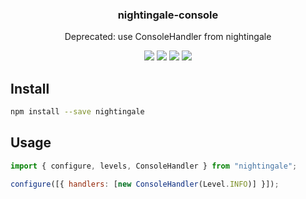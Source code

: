 <h3 align="center">
  nightingale-console
</h3>

<p align="center">
  Deprecated: use ConsoleHandler from nightingale
</p>

<p align="center">
  <a href="https://npmjs.org/package/nightingale-console"><img src="https://img.shields.io/npm/v/nightingale-console.svg?style=flat-square"></a>
  <a href="https://npmjs.org/package/nightingale-console"><img src="https://img.shields.io/npm/dw/nightingale-console.svg?style=flat-square"></a>
  <a href="https://npmjs.org/package/nightingale-console"><img src="https://img.shields.io/node/v/nightingale-console.svg?style=flat-square"></a>
  <a href="https://npmjs.org/package/nightingale-console"><img src="https://img.shields.io/npm/types/nightingale-console.svg?style=flat-square"></a>
</p>

## Install

```sh
npm install --save nightingale
```

## Usage

```js
import { configure, levels, ConsoleHandler } from "nightingale";

configure([{ handlers: [new ConsoleHandler(Level.INFO)] }]);
```
